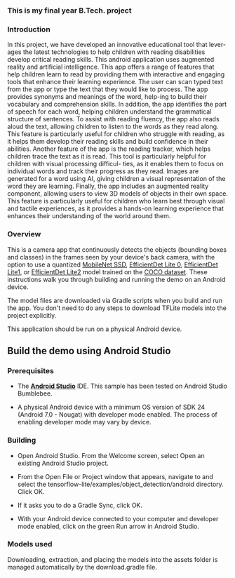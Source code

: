### This is my final year B.Tech. project 
### Introduction

In this project, we have developed an innovative educational tool that lever- ages the latest technologies to help children with reading disabilities develop critical reading skills. This android application uses augmented reality and artificial intelligence. This app offers a range of features that help children learn to read by providing them with interactive and engaging tools that enhance their learning experience.
The user can scan typed text from the app or type the text that they would like to process. The app provides synonyms and meanings of the word, help-ing to build their vocabulary and comprehension skills. In addition, the app identifies the part of speech for each word, helping children understand the grammatical structure of sentences.
To assist with reading fluency, the app also reads aloud the text, allowing children to listen to the words as they read along. This feature is particularly useful for children who struggle with reading, as it helps them develop their reading skills and build confidence in their abilities. Another feature of the app is the reading tracker, which helps children trace the text as it is read. This tool is particularly helpful for children with visual processing difficul- ties, as it enables them to focus on individual words and track their progress as they read. Images are generated for a word using AI, giving children a visual representation of the word they are learning.
Finally, the app includes an augmented reality component, allowing users to view 3D models of objects in their own space. This feature is particularly useful for children who learn best through visual and tactile experiences, as it provides a hands-on learning experience that enhances their understanding of the world around them.








### Overview

This is a camera app that continuously detects the objects (bounding boxes and
classes) in the frames seen by your device's back camera, with the option to use
a quantized
[MobileNet SSD](https://tfhub.dev/tensorflow/lite-model/ssd_mobilenet_v1/1/metadata/2),
[EfficientDet Lite 0](https://tfhub.dev/tensorflow/lite-model/efficientdet/lite0/detection/metadata/1),
[EfficientDet Lite1](https://tfhub.dev/tensorflow/lite-model/efficientdet/lite1/detection/metadata/1),
or
[EfficientDet Lite2](https://tfhub.dev/tensorflow/lite-model/efficientdet/lite2/detection/metadata/1)
model trained on the [COCO dataset](http://cocodataset.org/). These instructions
walk you through building and running the demo on an Android device.

The model files are downloaded via Gradle scripts when you build and run the
app. You don't need to do any steps to download TFLite models into the project
explicitly.

This application should be run on a physical Android device.

## Build the demo using Android Studio

### Prerequisites

*   The **[Android Studio](https://developer.android.com/studio/index.html)**
    IDE. This sample has been tested on Android Studio Bumblebee.

*   A physical Android device with a minimum OS version of SDK 24 (Android 7.0 -
    Nougat) with developer mode enabled. The process of enabling developer mode
    may vary by device.

### Building

*   Open Android Studio. From the Welcome screen, select Open an existing
    Android Studio project.

*   From the Open File or Project window that appears, navigate to and select
    the tensorflow-lite/examples/object_detection/android directory. Click OK.

*   If it asks you to do a Gradle Sync, click OK.

*   With your Android device connected to your computer and developer mode
    enabled, click on the green Run arrow in Android Studio.

### Models used

Downloading, extraction, and placing the models into the assets folder is
managed automatically by the download.gradle file.
